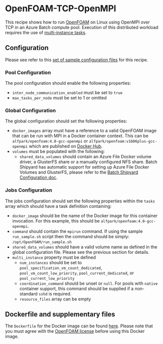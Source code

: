 # OpenFOAM-TCP-OpenMPI
This recipe shows how to run [OpenFOAM](http://www.openfoam.org/)
on Linux using OpenMPI over TCP in an Azure Batch compute pool.
Execution of this distributed workload requires the use of
[multi-instance tasks](../../docs/80-batch-shipyard-multi-instance-tasks.md).

## Configuration
Please see refer to this [set of sample configuration files](./config) for
this recipe.

### Pool Configuration
The pool configuration should enable the following properties:
* `inter_node_communication_enabled` must be set to `true`
* `max_tasks_per_node` must be set to 1 or omitted

### Global Configuration
The global configuration should set the following properties:
* `docker_images` array must have a reference to a valid OpenFOAM image
that can be run with MPI in a Docker container context. This can be
`alfpark/openfoam:4.0-gcc-openmpi` or `alfpark/openfoam:v1606plus-gcc-openmpi`
which are published on
[Docker Hub](https://hub.docker.com/r/alfpark/openfoam).
* `volumes` must be populated with the following:
  * `shared_data_volumes` should contain an Azure File Docker volume driver,
    a GlusterFS share or a manually configured NFS share. Batch
    Shipyard has automatic support for setting up Azure File Docker Volumes
    and GlusterFS, please refer to the
    [Batch Shipyard Configuration doc](../../docs/10-batch-shipyard-configuration.md).

### Jobs Configuration
The jobs configuration should set the following properties within the `tasks`
array which should have a task definition containing:
* `docker_image` should be the name of the Docker image for this container invocation.
For this example, this should be `alfpark/openfoam:4.0-gcc-openmpi`.
* `command` should contain the `mpirun` command. If using the sample
`run_sample.sh` script then the command should be simply:
`/opt/OpenFOAM/run_sample.sh`
* `shared_data_volumes` should have a valid volume name as defined in the
global configuration file. Please see the previous section for details.
* `multi_instance` property must be defined
  * `num_instances` should be set to `pool_specification_vm_count_dedicated`,
    `pool_vm_count_low_priority`, `pool_current_dedicated`, or
    `pool_current_low_priority`
  * `coordination_command` should be unset or `null`. For pools with
    `native` container support, this command should be supplied if
    a non-standard `sshd` is required.
  * `resource_files` array can be empty

## Dockerfile and supplementary files
The `Dockerfile` for the Docker image can be found [here](./docker). Please
note that you must agree with the
[OpenFOAM license](http://openfoam.org/licence/) before using this Docker
image.
